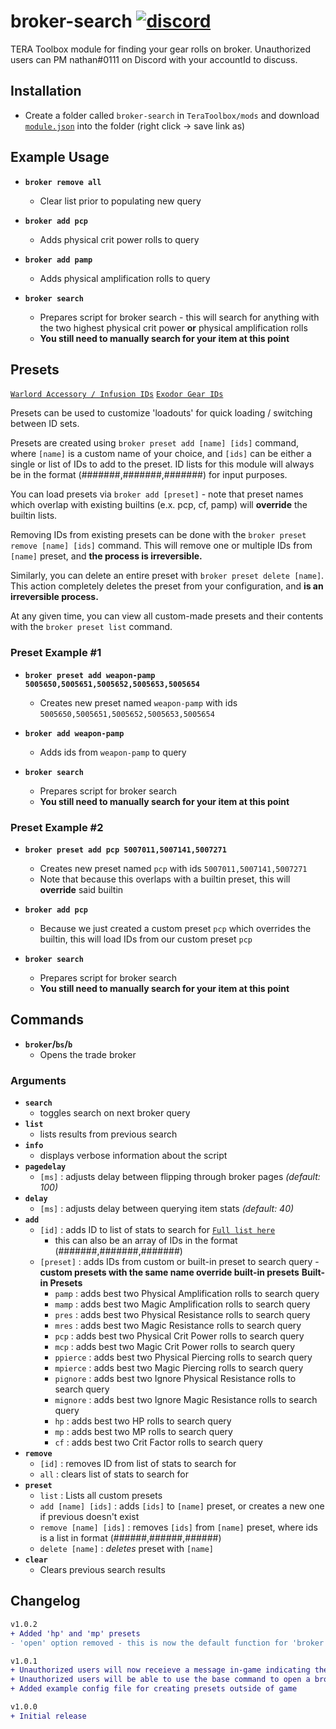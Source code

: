 # broker-search [![discord](https://img.shields.io/badge/discord-msg-333333.svg?colorA=253B80&colorB=333333)](https://discordapp.com/users/89571774471086080)

TERA Toolbox module for finding your gear rolls on broker. Unauthorized users can PM nathan#0111 on Discord with your accountId to discuss.

## Installation

- Create a folder called `broker-search` in `TeraToolbox/mods` and download [`module.json`](https://git.imashamed.net/nathan/broker-search/raw/master/module.json) into the folder (right click -> save link as)
  
## Example Usage

- __`broker remove all`__
  - Clear list prior to populating new query

- __`broker add pcp`__
  - Adds physical crit power rolls to query

- __`broker add pamp`__
  - Adds physical amplification rolls to query

- __`broker search`__
  - Prepares script for broker search - this will search for anything with the two highest physical crit power **or** physical amplification rolls
  - **You still need to manually search for your item at this point**

## Presets

[`Warlord Accessory / Infusion IDs`](http://imashamed.net/stats.html)
[`Exodor Gear IDs`](http://imashamed.net/stats2.html)

Presets can be used to customize 'loadouts' for quick loading / switching between ID sets.

Presets are created using `broker preset add [name] [ids]` command, where `[name]` is a custom name of your choice, and `[ids]` can be either a single or list of IDs to add to the preset. ID lists for this module will always be in the format (#######,#######,#######) for input purposes.

You can load presets via `broker add [preset]` - note that preset names which overlap with existing builtins (e.x. pcp, cf, pamp) will **override** the builtin lists.

Removing IDs from existing presets can be done with the `broker preset remove [name] [ids]` command. This will remove one or multiple IDs from `[name]` preset, and **the process is irreversible.**

Similarly, you can delete an entire preset with `broker preset delete [name]`. This action completely deletes the preset from your configuration, and **is an irreversible process.**

At any given time, you can view all custom-made presets and their contents with the `broker preset list` command.

### Preset Example #1

- __`broker preset add weapon-pamp 5005650,5005651,5005652,5005653,5005654`__
  - Creates new preset named `weapon-pamp` with ids `5005650,5005651,5005652,5005653,5005654`

- __`broker add weapon-pamp`__
  - Adds ids from `weapon-pamp` to query

- __`broker search`__
  - Prepares script for broker search
  - **You still need to manually search for your item at this point**

### Preset Example #2

- __`broker preset add pcp 5007011,5007141,5007271`__
  - Creates new preset named `pcp` with ids `5007011,5007141,5007271`
  - Note that because this overlaps with a builtin preset, this will **override** said builtin

- __`broker add pcp`__
  - Because we just created a custom preset `pcp` which overrides the builtin, this will load IDs from our custom preset `pcp`

- __`broker search`__
  - Prepares script for broker search
  - **You still need to manually search for your item at this point**

## Commands

- __`broker`/`bs`/`b`__
  - Opens the trade broker

### Arguments

- __`search`__
  - toggles search on next broker query
- __`list`__
  - lists results from previous search
- __`info`__
  - displays verbose information about the script
- __`pagedelay`__
  - `[ms]` : adjusts delay between flipping through broker pages *(default: 100)*
- __`delay`__
  - `[ms]` : adjusts delay between querying item stats *(default: 40)*
- __`add`__
  - `[id]` : adds ID to list of stats to search for [`Full list here`](http://imashamed.net/stats.html)
    - this can also be an array of IDs in the format (#######,#######,#######)
  - `[preset]` : adds IDs from custom or built-in preset to search query - **custom presets with the same name override built-in presets**
    **Built-in Presets**
    - `pamp` : adds best two Physical Amplification rolls to search query
    - `mamp` : adds best two Magic Amplification rolls to search query
    - `pres` : adds best two Physical Resistance rolls to search query
    - `mres` : adds best two Magic Resistance rolls to search query
    - `pcp` : adds best two Physical Crit Power rolls to search query
    - `mcp` : adds best two Magic Crit Power rolls to search query
    - `ppierce` : adds best two Physical Piercing rolls to search query
    - `mpierce` : adds best two Magic Piercing rolls to search query
    - `pignore` : adds best two Ignore Physical Resistance rolls to search query
    - `mignore` : adds best two Ignore Magic Resistance rolls to search query
    - `hp` : adds best two HP rolls to search query
    - `mp` : adds best two MP rolls to search query
    - `cf` : adds best two Crit Factor rolls to search query
- __`remove`__
  - `[id]` : removes ID from list of stats to search for
  - `all` : clears list of stats to search for
- __`preset`__
  - `list` : Lists all custom presets
  - `add [name] [ids]` : adds `[ids]` to `[name]` preset, or creates a new one if previous doesn't exist
  - `remove [name] [ids]` : removes `[ids]` from `[name]` preset, where ids is a list in format (######,######,######)
  - `delete [name]` : *deletes* preset with `[name]`
- __`clear`__
  - Clears previous search results

## Changelog

```diff
v1.0.2
+ Added 'hp' and 'mp' presets
- 'open' option removed - this is now the default function for 'broker'

v1.0.1
+ Unauthorized users will now receieve a message in-game indicating them of their status
+ Unauthorized users will be able to use the base command to open a broker anywhere
+ Added example config file for creating presets outside of game

v1.0.0
+ Initial release
```
